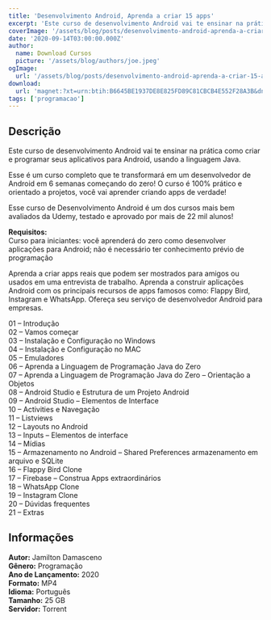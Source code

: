```yaml
---
title: 'Desenvolvimento Android, Aprenda a criar 15 apps'
excerpt: 'Este curso de desenvolvimento Android vai te ensinar na prática como criar e programar seus aplicativos para Android, usando a linguagem Java.  Esse é um curso completo que te transformará em um desenvolvedor de Android em 6 semanas começando do zero! O curso é 100% prático e orientado a pro'
coverImage: '/assets/blog/posts/desenvolvimento-android-aprenda-a-criar-15-apps.jpg'
date: '2020-09-14T03:00:00.000Z'
author:
  name: Download Cursos
  picture: '/assets/blog/authors/joe.jpeg'
ogImage:
  url: '/assets/blog/posts/desenvolvimento-android-aprenda-a-criar-15-apps.jpg'
download:
  url: 'magnet:?xt=urn:btih:B6645BE1937DE8E825FD89C81CBCB4E552F28A3B&dn=Desenvolvimento%20Android%20-%20Aprenda%20a%20criar%2015%20apps&tr=udp%3a%2f%2ftracker.openbittorrent.com%3a1337%2fannounce&tr=udp%3a%2f%2ftracker.opentrackr.org%3a1337%2fannounce'
tags: ['programacao']
---
```

<h2>Descrição</h2>
<p>Este curso de desenvolvimento Android vai te ensinar na prática como criar e programar seus aplicativos para Android, usando a linguagem Java.</p><p>Esse é um curso completo que te transformará em um desenvolvedor de Android em 6 semanas começando do zero! O curso é 100% prático e orientado a projetos, você vai aprender criando apps de verdade!</p><p>Esse curso de Desenvolvimento Android é um dos cursos mais bem avaliados da Udemy, testado e aprovado por mais de 22 mil alunos!</p><p><strong>Requisitos:</strong><br/> Curso para iniciantes: você aprenderá do zero como desenvolver aplicações para Android; não é necessário ter conhecimento prévio de programação</p><p>Aprenda a criar apps reais que podem ser mostrados para amigos ou usados em uma entrevista de trabalho. Aprenda a construir aplicações Android com os principais recursos de apps famosos como: Flappy Bird, Instagram e WhatsApp. Ofereça seu serviço de desenvolvedor Android para empresas.</p><p>01 – Introdução<br/> 02 – Vamos começar<br/> 03 – Instalação e Configuração no Windows<br/> 04 – Instalação e Configuração no MAC<br/> 05 – Emuladores<br/> 06 – Aprenda a Linguagem de Programação Java do Zero<br/> 07 – Aprenda a Linguagem de Programação Java do Zero – Orientação a Objetos<br/> 08 – Android Studio e Estrutura de um Projeto Android<br/> 09 – Android Studio – Elementos de Interface<br/> 10 – Activities e Navegação<br/> 11 – Listviews<br/> 12 – Layouts no Android<br/> 13 – Inputs – Elementos de interface<br/> 14 – Mídias<br/> 15 – Armazenamento no Android – Shared Preferences armazenamento em arquivo e SQLite<br/> 16 – Flappy Bird Clone<br/> 17 – Firebase – Construa Apps extraordinários<br/> 18 – WhatsApp Clone<br/> 19 – Instagram Clone<br/> 20 – Dúvidas frequentes<br/> 21 – Extras</p><h2>Informações</h2><p><strong>Autor:</strong> Jamilton Damasceno<br/> <strong>Gênero:</strong> Programação<br/> <strong>Ano de Lançamento:</strong> 2020<br/> <strong>Formato:</strong> MP4<br/> <strong>Idioma:</strong> Português<br/> <strong>Tamanho:</strong> 25 GB<br/> <strong>Servidor:</strong> Torrent</p>